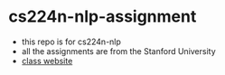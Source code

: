 # cs224n-nlp-assignment

* this repo is for cs224n-nlp 
* all the assignments are from the Stanford University
* [class website](http://web.stanford.edu/class/cs224n/)
